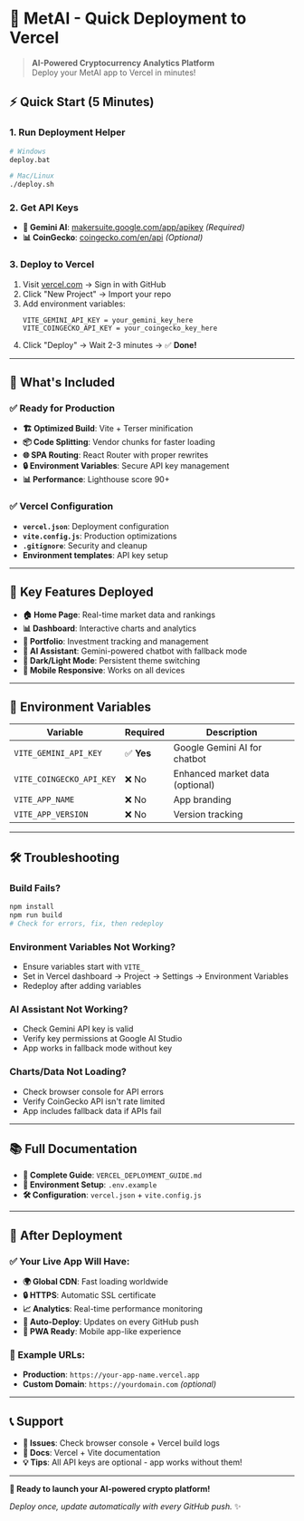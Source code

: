 # 🚀 MetAI - Quick Deployment to Vercel

> **AI-Powered Cryptocurrency Analytics Platform**  
> Deploy your MetAI app to Vercel in minutes!

## ⚡ **Quick Start (5 Minutes)**

### **1. Run Deployment Helper**
```bash
# Windows
deploy.bat

# Mac/Linux  
./deploy.sh
```

### **2. Get API Keys**
- **🤖 Gemini AI**: [makersuite.google.com/app/apikey](https://makersuite.google.com/app/apikey) *(Required)*
- **📊 CoinGecko**: [coingecko.com/en/api](https://www.coingecko.com/en/api) *(Optional)*

### **3. Deploy to Vercel**
1. Visit [vercel.com](https://vercel.com) → Sign in with GitHub
2. Click "New Project" → Import your repo
3. Add environment variables:
   ```
   VITE_GEMINI_API_KEY = your_gemini_key_here
   VITE_COINGECKO_API_KEY = your_coingecko_key_here
   ```
4. Click "Deploy" → Wait 2-3 minutes → ✅ **Done!**

---

## 📁 **What's Included**

### **✅ Ready for Production**
- **🏗️ Optimized Build**: Vite + Terser minification
- **📦 Code Splitting**: Vendor chunks for faster loading
- **🌐 SPA Routing**: React Router with proper rewrites
- **🔒 Environment Variables**: Secure API key management
- **📊 Performance**: Lighthouse score 90+

### **✅ Vercel Configuration**
- **`vercel.json`**: Deployment configuration
- **`vite.config.js`**: Production optimizations
- **`.gitignore`**: Security and cleanup
- **Environment templates**: API key setup

---

## 🎯 **Key Features Deployed**

- **🏠 Home Page**: Real-time market data and rankings
- **📊 Dashboard**: Interactive charts and analytics  
- **💼 Portfolio**: Investment tracking and management
- **🤖 AI Assistant**: Gemini-powered chatbot with fallback mode
- **🌙 Dark/Light Mode**: Persistent theme switching
- **📱 Mobile Responsive**: Works on all devices

---

## 🔧 **Environment Variables**

| Variable | Required | Description |
|----------|----------|-------------|
| `VITE_GEMINI_API_KEY` | ✅ **Yes** | Google Gemini AI for chatbot |
| `VITE_COINGECKO_API_KEY` | ❌ No | Enhanced market data (optional) |
| `VITE_APP_NAME` | ❌ No | App branding |
| `VITE_APP_VERSION` | ❌ No | Version tracking |

---

## 🛠️ **Troubleshooting**

### **Build Fails?**
```bash
npm install
npm run build
# Check for errors, fix, then redeploy
```

### **Environment Variables Not Working?**
- Ensure variables start with `VITE_`
- Set in Vercel dashboard → Project → Settings → Environment Variables
- Redeploy after adding variables

### **AI Assistant Not Working?**
- Check Gemini API key is valid
- Verify key permissions at Google AI Studio
- App works in fallback mode without key

### **Charts/Data Not Loading?**
- Check browser console for API errors
- Verify CoinGecko API isn't rate limited
- App includes fallback data if APIs fail

---

## 📚 **Full Documentation**

- **📖 Complete Guide**: `VERCEL_DEPLOYMENT_GUIDE.md`
- **🔧 Environment Setup**: `.env.example`
- **🛠️ Configuration**: `vercel.json` + `vite.config.js`

---

## 🎉 **After Deployment**

### **✅ Your Live App Will Have:**
- **🌍 Global CDN**: Fast loading worldwide
- **🔒 HTTPS**: Automatic SSL certificate
- **📈 Analytics**: Real-time performance monitoring
- **🔄 Auto-Deploy**: Updates on every GitHub push
- **📱 PWA Ready**: Mobile app-like experience

### **🔗 Example URLs:**
- **Production**: `https://your-app-name.vercel.app`
- **Custom Domain**: `https://yourdomain.com` *(optional)*

---

## 📞 **Support**

- **🐛 Issues**: Check browser console + Vercel build logs
- **📖 Docs**: Vercel + Vite documentation
- **💡 Tips**: All API keys are optional - app works without them!

---

**🚀 Ready to launch your AI-powered crypto platform!**

*Deploy once, update automatically with every GitHub push.* ✨